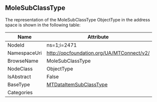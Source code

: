 <!-- objecttype -->
## MoleSubClassType
  
<!-- end of text -->
The representation of the MoleSubClassType ObjectType in the address space is shown in the following table:  

|Name|Attribute|
|---|---|
|NodeId|ns=1;i=2471|
|NamespaceUri|http://opcfoundation.org/UA/MTConnect/v2/|
|BrowseName|MoleSubClassType|
|NodeClass|ObjectType|
|IsAbstract|False|
|BaseType|[MTDataItemSubClassType](../../ObjectTypes/MTDataItemSubClassType/readme.md)|
|Categories||

